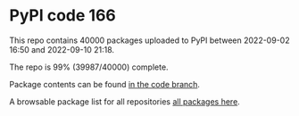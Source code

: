 # PyPI code 166

This repo contains 40000 packages uploaded to PyPI between 
2022-09-02 16:50 and 2022-09-10 21:18.

The repo is 99% (39987/40000) complete.

Package contents can be found [in the code branch](https://github.com/pypi-data/pypi-mirror-166/tree/code/packages).

A browsable package list for all repositories [all packages here](https://pypi-data.github.io/website/repositories/pypi-mirror-166).


